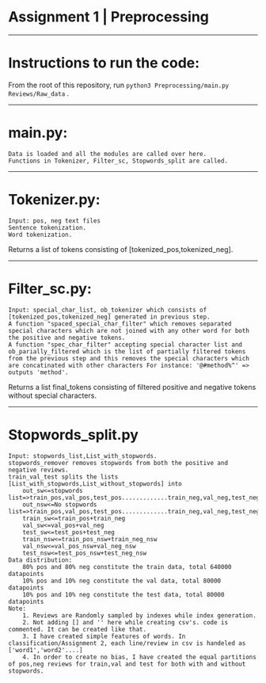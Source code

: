 # Assignment 1 | Preprocessing
-------------------------------------------------

# Instructions to run the code:
From the root of this repository, run `python3 Preprocessing/main.py Reviews/Raw_data` .

____________________________________
# main.py: 
    Data is loaded and all the modules are called over here.
    Functions in Tokenizer, Filter_sc, Stopwords_split are called.
____________________________________
# Tokenizer.py:
    Input: pos, neg text files
    Sentence tokenization. 
    Word tokenization. 

Returns a list of tokens consisting of [tokenized_pos,tokenized_neg].
____________________________________
# Filter_sc.py:
    Input: special_char_list, ob_tokenizer which consists of [tokenized_pos,tokenized_neg] generated in previous step.
    A function "spaced_special_char_filter" which removes separated special characters which are not joined with any other word for both the positive and negative tokens.
    A function "spec_char_filter" accepting special character list and ob_parially_filtered which is the list of partially filtered tokens from the previous step and this removes the special characters which are concatinated with other characters For instance: '@#method%^' => outputs 'method'.

Returns a list final_tokens consisting of filtered positive and negative tokens without special characters. 
____________________________________

# Stopwords_split.py
    Input: stopwords_list,List_with_stopwords.
    stopwords_remover removes stopwords from both the positive and negative reviews. 
    train_val_test splits the lists [List_with_stopwords,List_without_stopwords] into
        out_sw<=stopwords list=>train_pos,val_pos,test_pos.............train_neg,val_neg,test_neg
        out_nsw<=No stopwords list=>train_pos,val_pos,test_pos.............train_neg,val_neg,test_neg
        train_sw<=train_pos+train_neg
        val_sw<=val_pos+val_neg
        test_sw<=test_pos+test_neg
        train_nsw<=train_pos_nsw+train_neg_nsw
        val_nsw<=val_pos_nsw+val_neg_nsw
        test_nsw<=test_pos_nsw+test_neg_nsw
    Data distribution: 
        80% pos and 80% neg constitute the train data, total 640000 datapoints
        10% pos and 10% neg constitute the val data, total 80000 datapoints
        10% pos and 10% neg constitute the test data, total 80000 datapoints
    Note:
        1. Reviews are Randomly sampled by indexes while index generation.
        2. Not adding [] and '' here while creating csv's. code is commented. It can be created like that.  
        3. I have created simple features of words. In classification/Assignment 2, each line/review in csv is handeled as ['word1','word2'....]
        4. In order to create no bias, I have created the equal partitions of pos,neg reviews for train,val and test for both with and without stopwords. 
